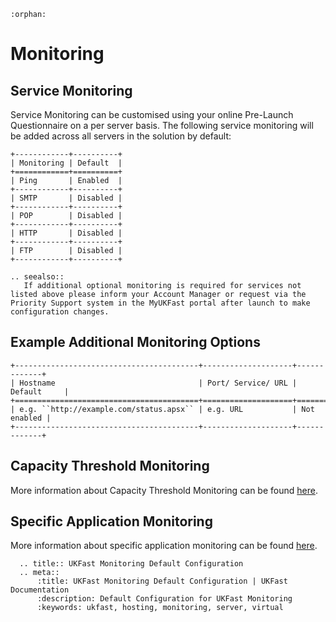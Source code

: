 ```eval_rst
:orphan:
```

# Monitoring

## Service Monitoring

Service Monitoring can be customised using your online Pre-Launch Questionnaire on a per server basis. The following service monitoring will be added across all servers in the solution by default:
```eval_rst
+------------+----------+
| Monitoring | Default  |
+============+==========+
| Ping       | Enabled  |
+------------+----------+
| SMTP       | Disabled |
+------------+----------+
| POP        | Disabled |
+------------+----------+
| HTTP       | Disabled |
+------------+----------+
| FTP        | Disabled |
+------------+----------+
```
```eval_rst
.. seealso::
   If additional optional monitoring is required for services not listed above please inform your Account Manager or request via the Priority Support system in the MyUKFast portal after launch to make configuration changes.
```
## Example Additional Monitoring Options

```eval_rst
+-----------------------------------------+--------------------+-------------+
| Hostname                                | Port/ Service/ URL | Default     |
+=========================================+====================+=============+
| e.g. ``http://example.com/status.apsx`` | e.g. URL           | Not enabled |
+-----------------------------------------+--------------------+-------------+
```

## Capacity Threshold Monitoring

More information about Capacity Threshold Monitoring can be found [here](ctm.md).

## Specific Application Monitoring

More information about specific application monitoring can be found [here](app_monitoring.md).

```eval_rst
  .. title:: UKFast Monitoring Default Configuration
  .. meta::
      :title: UKFast Monitoring Default Configuration | UKFast Documentation
      :description: Default Configuration for UKFast Monitoring
      :keywords: ukfast, hosting, monitoring, server, virtual
